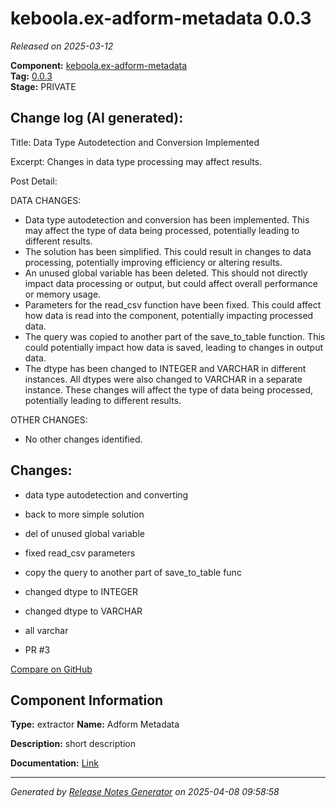 #  keboola.ex-adform-metadata 0.0.3

_Released on 2025-03-12_

**Component:** [keboola.ex-adform-metadata](https://github.com/keboola/component-adform)  
**Tag:** [0.0.3](https://github.com/keboola/component-adform/releases/tag/0.0.3)  
**Stage:** PRIVATE


## Change log (AI generated):
Title: Data Type Autodetection and Conversion Implemented

Excerpt: Changes in data type processing may affect results.

Post Detail: 

DATA CHANGES:
- Data type autodetection and conversion has been implemented. This may affect the type of data being processed, potentially leading to different results.
- The solution has been simplified. This could result in changes to data processing, potentially improving efficiency or altering results.
- An unused global variable has been deleted. This should not directly impact data processing or output, but could affect overall performance or memory usage.
- Parameters for the read_csv function have been fixed. This could affect how data is read into the component, potentially impacting processed data.
- The query was copied to another part of the save_to_table function. This could potentially impact how data is saved, leading to changes in output data.
- The dtype has been changed to INTEGER and VARCHAR in different instances. All dtypes were also changed to VARCHAR in a separate instance. These changes will affect the type of data being processed, potentially leading to different results.

OTHER CHANGES:
- No other changes identified.



## Changes:



- data type autodetection and converting 




- back to more simple solution 




- del of unused global variable 




- fixed read_csv parameters 




- copy the query to another part of save_to_table func 




- changed dtype to INTEGER 




- changed dtype to VARCHAR 




- all varchar 




- PR #3 



[Compare on GitHub](https://github.com/keboola/component-adform/compare/0.0.2...0.0.3)



## Component Information
**Type:** extractor
**Name:** Adform Metadata

**Description:** short description


**Documentation:** [Link](https://github.com/keboola/component-adform/blob/master/README.md)



---
_Generated by [Release Notes Generator](https://github.com/keboola/release-notes-generator)
on 2025-04-08 09:58:58_